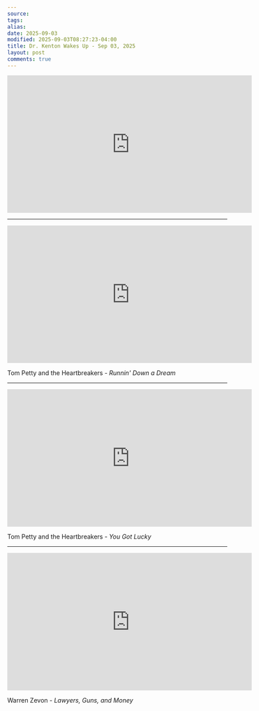 ```yaml
---
source:
tags:
alias:
date: 2025-09-03
modified: 2025-09-03T08:27:23-04:00
title: Dr. Kenton Wakes Up - Sep 03, 2025
layout: post
comments: true
---
```


  

<iframe width="560" height="315" src="https://www.youtube.com/embed/atsqaAPvsXM" title="YouTube video player" frameborder="0" allow="accelerometer; autoplay; clipboard-write; encrypted-media; gyroscope; picture-in-picture; web-share" allowfullscreen></iframe>

<!-- <img src="{{site.baseurl}}/images/[REPLACE]" width="560"> -->

---

<iframe width="560" height="315" src="https://www.youtube.com/embed/Y1D3a5eDJIs?si=PnnNEC9OzWsHUZPj" title="YouTube video player" frameborder="0" allow="accelerometer; autoplay; clipboard-write; encrypted-media; gyroscope; picture-in-picture; web-share" referrerpolicy="strict-origin-when-cross-origin" allowfullscreen></iframe>

Tom Petty and the Heartbreakers - *Runnin' Down a Dream*

---

<iframe width="560" height="315" src="https://www.youtube.com/embed/mtLpZWNyM0I?si=xQWdol6jfAmkpCns" title="YouTube video player" frameborder="0" allow="accelerometer; autoplay; clipboard-write; encrypted-media; gyroscope; picture-in-picture; web-share" referrerpolicy="strict-origin-when-cross-origin" allowfullscreen></iframe>

Tom Petty and the Heartbreakers - *You Got Lucky*


---

<iframe width="560" height="315" src="https://www.youtube.com/embed/wT9XlQi0yew?si=H3t6B_bryewA5X-s" title="YouTube video player" frameborder="0" allow="accelerometer; autoplay; clipboard-write; encrypted-media; gyroscope; picture-in-picture; web-share" referrerpolicy="strict-origin-when-cross-origin" allowfullscreen></iframe>

Warren Zevon - *Lawyers, Guns, and Money*